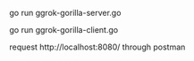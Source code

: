 
go run ggrok-gorilla-server.go

go run ggrok-gorilla-client.go

request http://localhost:8080/ through postman

